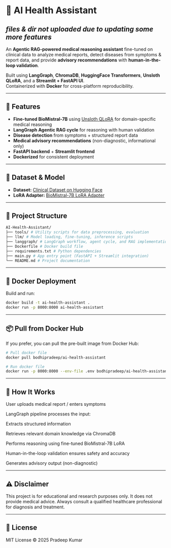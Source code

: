﻿# 🏥 AI Health Assistant
## *files & dir not uploaded due to updating some more features*
An **Agentic RAG-powered medical reasoning assistant** fine-tuned on clinical data to analyze medical reports, detect diseases from symptoms & report data, and provide **advisory recommendations** with **human-in-the-loop validation**.

Built using **LangGraph**, **ChromaDB**, **HuggingFace Transformers**, **Unsloth QLoRA**, and a **Streamlit + FastAPI UI**.  
Containerized with **Docker** for cross-platform reproducibility.

---

## 📌 Features
- **Fine-tuned BioMistral-7B** using [Unsloth QLoRA](https://huggingface.co/unsloth) for domain-specific medical reasoning  
- **LangGraph Agentic RAG cycle** for reasoning with human validation
- **Disease detection** from symptoms + structured report data
- **Medical advisory recommendations** (non-diagnostic, informational only)
- **FastAPI backend** + **Streamlit frontend**
- **Dockerized** for consistent deployment

---

## 📂 Dataset & Model
- **Dataset:** [Clinical Dataset on Hugging Face](https://huggingface.co/datasets/your-dataset-link)  
- **LoRA Adapter:** [BioMistral-7B LoRA Adapter](https://huggingface.co/your-lora-adapter-link)

---

## 📁 Project Structure
```bash
AI-Health-Assistant/
├── tools/ # Utility scripts for data preprocessing, evaluation
├── llm/ # Model loading, fine-tuning, inference scripts
├── langgraph/ # LangGraph workflow, agent cycle, and RAG implementation
├── Dockerfile # Docker build file
├── requirements.txt # Python dependencies
├── main.py # App entry point (FastAPI + Streamlit integration)
└── README.md # Project documentation
```

---
## 🐳 Docker Deployment
Build and run:
```bash
docker build -t ai-health-assistant .
docker run -p 8000:8000 ai-health-assistant
```

---

## 📦 Pull from Docker Hub
If you prefer, you can pull the pre-built image from Docker Hub:

```bash
# Pull docker file
docker pull bodhipradeep/ai-health-assistant

# Run docker file
docker run -p 8000:8000 --env-file .env bodhipradeep/ai-health-assistant
```

---

## 🧠 How It Works
User uploads medical report / enters symptoms

LangGraph pipeline processes the input:

Extracts structured information

Retrieves relevant domain knowledge via ChromaDB

Performs reasoning using fine-tuned BioMistral-7B LoRA

Human-in-the-loop validation ensures safety and accuracy

Generates advisory output (non-diagnostic)

---

## ⚠️ Disclaimer
This project is for educational and research purposes only.
It does not provide medical advice. Always consult a qualified healthcare professional for diagnosis and treatment.

---

## 📜 License
MIT License © 2025 Pradeep Kumar



